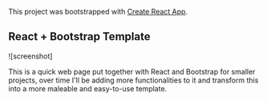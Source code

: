 This project was bootstrapped with [Create React App](https://github.com/facebookincubator/create-react-app).

## React + Bootstrap Template

![screenshot]

This is a quick web page put together with React and Bootstrap for smaller projects, over time I'll be adding more functionalities to it and transform this into a more maleable and easy-to-use template.